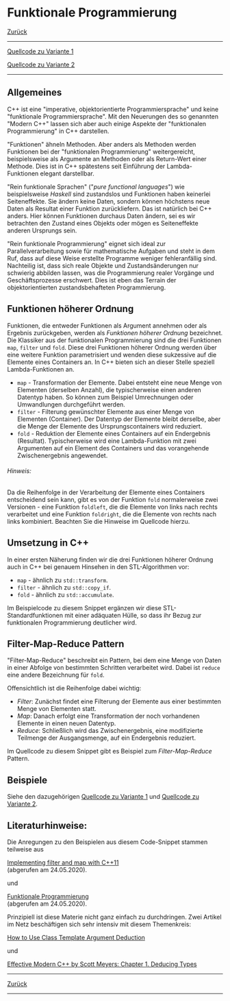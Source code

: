 # Funktionale Programmierung

[Zurück](../../Readme.md)

---

[Quellcode zu Variante 1](FunctionalProgramming01.cpp)

[Quellcode zu Variante 2](FunctionalProgramming02.cpp)

---

## Allgemeines

C++ ist eine "imperative, objektorientierte Programmiersprache" und keine "funktionale Programmiersprache".
Mit den Neuerungen des so genannten "Modern C++" lassen sich aber auch
einige Aspekte der "funktionalen Programmierung" in C++ darstellen.

"Funktionen" ähneln Methoden. Aber anders als Methoden werden Funktionen bei der "funktionalen Programmierung" weitergereicht, beispielsweise als Argumente an Methoden oder als Return-Wert einer Methode.
Dies ist in C++ spätestens seit Einführung der Lambda-Funktionen elegant darstellbar.

"Rein funktionale Sprachen" ("*pure functional languages*") wie beispielsweise *Haskell* sind zustandslos und Funktionen haben keinerlei Seiteneffekte. Sie ändern keine Daten, sondern können höchstens neue Daten als Resultat einer Funktion zurückliefern.
Das ist natürlich bei C++ anders. Hier können Funktionen durchaus Daten ändern, sei es wir betrachten
den Zustand eines Objekts oder mögen es Seiteneffekte anderen Ursprungs sein.

"Rein funktionale Programmierung" eignet sich ideal zur Parallelverarbeitung sowie für mathematische Aufgaben und steht in dem Ruf,
dass auf diese Weise erstellte Programme weniger fehleranfällig sind.
Nachteilig ist, dass sich reale Objekte und Zustandsänderungen nur schwierig abbilden lassen, was die Programmierung realer Vorgänge und Geschäftsprozesse erschwert.
Dies ist eben das Terrain der objektorientierten zustandsbehafteten Programmierung.

## Funktionen höherer Ordnung

Funktionen, die entweder Funktionen als Argument annehmen oder als Ergebnis zurückgeben, werden als
*Funktionen höherer Ordnung* bezeichnet. Die Klassiker aus der funktionalen Programmierung sind die drei
Funktionen `map`, `filter` und `fold`. Diese drei Funktionen höherer Ordnung werden über eine weitere 
Funktion parametrisiert und wenden diese sukzessive auf die Elemente eines Containers an. In C++ bieten sich an dieser Stelle
speziell Lambda-Funktionen an.

  * `map` - Transformation der Elemente. Dabei entsteht eine neue Menge von Elementen (derselben Anzahl), die typischerweise
    einen anderen Datentyp haben. So können zum Beispiel Umrechnungen oder Umwandlungen durchgeführt werden.
  * `filter` - Filterung gewünschter Elemente aus einer Menge von Elementen (Container).
    Der Datentyp der Elemente bleibt derselbe, aber die Menge der Elemente des Ursprungscontainers wird reduziert.
  * `fold` - Reduktion der Elemente eines Containers auf ein Endergebnis (Resultat). Typischerweise wird eine Lambda-Funktion
    mit zwei Argumenten auf ein Element des Containers und das vorangehende Zwischenergebnis angewendet.


###### *Hinweis*:

Da die Reihenfolge in der Verarbeitung der Elemente eines Containers entscheidend sein kann, gibt es von der Funktion `fold`
normalerweise zwei Versionen - eine Funktion `foldleft`, die die Elemente
von links nach rechts verarbeitet und eine Funktion  `foldright`, die die Elemente von rechts nach links kombiniert.
Beachten Sie die Hinweise im Quellcode hierzu.


## Umsetzung in C++

In einer ersten Näherung finden wir die drei Funktionen höherer Ordnung auch in C++
bei genauem Hinsehen in den STL-Algorithmen vor:

  * `map` - ähnlich zu `std::transform`.
  * `filter` - ähnlich zu `std::copy_if`.
  * `fold` - ähnlich zu `std::accumulate`.

Im Beispielcode zu diesem Snippet ergänzen wir diese STL-Standardfunktionen mit einer adäquaten Hülle,
so dass ihr Bezug zur funktionalen Programmierung deutlicher wird.

## Filter-Map-Reduce Pattern

"Filter-Map-Reduce" beschreibt ein Pattern, bei dem eine Menge von Daten in einer Abfolge
von bestimmten Schritten verarbeitet wird. Dabei ist `reduce` eine andere Bezeichnung für `fold`.

Offensichtlich ist die Reihenfolge dabei wichtig:

  * *Filter*: Zunächst findet eine Filterung der Elemente aus einer bestimmten Menge von Elementen statt.
  * *Map*: Danach erfolgt eine Transformation der noch vorhandenen Elemente in einen neuen Datentyp.
  * *Reduce*: Schließlich wird das Zwischenergebnis, eine modifizierte Teilmenge der Ausgangsmenge, auf ein Endergebnis reduziert.

Im Quellcode zu diesem Snippet gibt es Beispiel zum *Filter-Map-Reduce* Pattern.

## Beispiele

Siehe den dazugehörigen [Quellcode zu Variante 1](FunctionalProgramming01.cpp) und [Quellcode zu Variante 2](FunctionalProgramming02.cpp).

## Literaturhinweise:

Die Anregungen zu den Beispielen aus diesem Code-Snippet stammen teilweise aus

[Implementing filter and map with C++11](https://bastian.rieck.me/blog/posts/2016/filter_map_cxx11/)<br>(abgerufen am 24.05.2020).

und 

[Funktionale Programmierung](https://www.torsten-horn.de/techdocs/java-lambdas.htm)<br>(abgerufen am 24.05.2020).

Prinzipiell ist diese Materie nicht ganz einfach zu durchdringen.
Zwei Artikel im Netz beschäftigen sich sehr intensiv mit diesem Themenkreis:

[How to Use Class Template Argument Deduction](https://devblogs.microsoft.com/cppblog/how-to-use-class-template-argument-deduction/)

und

[Effective Modern C++ by Scott Meyers: Chapter 1. Deducing Types](https://www.oreilly.com/library/view/effective-modern-c/9781491908419/ch01.html)

---

[Zurück](../../Readme.md)

---
